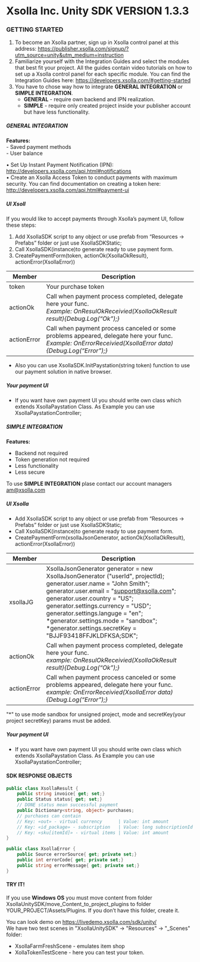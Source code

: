 # Xsolla Inc. Unity SDK VERSION 1.3.3

### GETTING STARTED

1. To become an Xsolla partner, sign up in Xsolla control panel at this address: https://publisher.xsolla.com/signup/?utm_source=unity&utm_medium=instruction  
2. Familiarize yourself with the Integration Guides and select the modules that best fit your project. All the guides contain video tutorials on how to set up a Xsolla control panel for each specific module. You can find the Integration Guides here: https://developers.xsolla.com/#getting-started
3. You have to chose way how to integrate **GENERAL INTEGRATION** or **SIMPLE INTEGRATION**.  
    - **GENERAL** - require own backend and IPN realization. 
    - **SIMPLE** - require only created project inside your publisher account but have less functionality.
##### GENERAL INTEGRATION
**Features:**  
    - Saved payment methods  
    - User balance

• Set Up Instant Payment Notification (IPN): http://developers.xsolla.com/api.html#notifications  
• Create an Xsolla Access Token to conduct payments with maximum security. You can find documentation on creating a token here: http://developers.xsolla.com/api.html#payment-ui

##### UI Xsoll

If you would like to accept payments through Xsolla’s payment UI, follow these steps:  
 1. Add XsollaSDK script to any object or use prefab from “Resources -> Prefabs” folder or just use XsollaSDKStatic;  
 2. Call XsollaSDK(instance)to generate ready to use payment form.  
 3. CreatePaymentForm(token, actionOk(XsollaOkResult), actionError(XsollaError))  
 


|Member   | Description|
|------   | -----------|
|token    | Your purchase token 
|actionOk | Call when payment process completed, delegate here your func.<br>*Example: OnResulOkReceivied(XsollaOkResult result){Debug.Log(“Ok”);}* |
|actionError | Call when payment process canceled or some problems appeared, delegate here your func.<br>*Example: OnErrorReceivied(XsollaError data){Debug.Log(“Error”);}*|

 - Also you can use XsollaSDK.InitPaystation(string token) function to use our payment solution in native browser.

##### Your payment UI
 - If you want have own payment UI you should write own class which extends XsollaPaystation Class.
As Example you can use XsollaPaystationController;

##### SIMPLE INTEGRATION

**Features:**
 - Backend not required
 - Token generation not required
 - Less functionality
 - Less secure

To use **SIMPLE INTEGRATION** plase contact our account managers am@xsolla.com

##### UI Xsolla

- Add XsollaSDK script to any object or use prefab from “Resources -> Prefabs” folder or just use XsollaSDKStatic;  
- Call XsollaSDK(instance)to generate ready to use payment form.  
- CreatePaymentForm(xsollaJsonGenerator, actionOk(XsollaOkResult), actionError(XsollaError)) 
 
|Member | Description |
|------ | -----------|
|xsollaJG | XsollaJsonGenerator generator = new XsollaJsonGenerator ("userId", projectId);<br> generator.user.name = "John Smith";<br> generator.user.email = "support@xsolla.com";<br> generator.user.country = "US";<br> generator.settings.currency = "USD";<br> generator.settings.languge = "en";<br> *generator.settings.mode = "sandbox";<br> *generator.settings.secretKey = "BJJF93418FFJKLDFKSA;SDK";
|actionOk | Call when payment process completed, delegate here your func.<br> *example: OnResulOkReceivied(XsollaOkResult result){Debug.Log(“Ok”);}*|
|actionError | Call when payment process canceled or some problems appeared, delegate here your func.<br> *example: OnErrorReceivied(XsollaError data){Debug.Log(“Error”);}*|

"*"  to use mode sandbox for unsigned project, mode and secretKey(your project secretKey) params must be added. 

##### Your payment UI
 - If you want have own payment UI you should write own class which extends XsollaPaystation Class.
As Example you can use XsollaPaystationController;

#### SDK RESPONSE OBJECTS

```cs
public class XsollaResult {
    public string invoice{ get; set;}
    public Status status{ get; set;}
    // DONE status mean successful payment
    public Dictionary<string, object> purchases;
    // purchases can contain 
    // Key: «out» - virtual currency      | Value: int amount
    // Key: «id_package» - subscription   | Value: long subscriptionId
    // Key: «sku[itemId]» - virtual items | Value: int amount
}
```
```cs
public class XsollaError {
    public Source errorSource{ get; private set;}
    public int errorCode{ get; private set;}
    public string errorMessage{ get; private set;}
}
```

#### TRY IT!

If you use **Windows OS** you must move content from folder XsollaUnitySDK/move_Content_to_project_plugins to folder YOUR_PROJECT/Assets/Plugins. 
If you don’t have this folder, create it.

You can look demo on https://livedemo.xsolla.com/sdk/unity/  
We have two test scenes in "XsollaUnitySDK" -> "Resources" -> "_Scenes" folder:  
- XsollaFarmFreshScene - emulates item shop  
- XollaTokenTestScene - here you can test your token.

